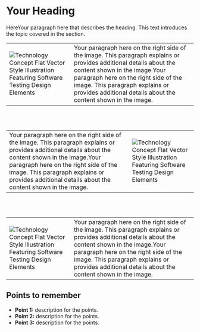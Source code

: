 # Your Heading 
HereYour paragraph here that describes the heading. This text introduces the topic covered in the section.

| | |  
|---------------------------------|-------------|  
| ![Technology Concept Flat Vector Style Illustration Featuring Software Testing Design Elements](https://img.freepik.com/premium-vector/technology-concept-flat-vector-style-illustration-featuring-software-testing-design-elements_1226483-8155.jpg) | Your paragraph here on the right side of the image. This paragraph explains or provides additional details about the content shown in the image.Your paragraph here on the right side of the image. This paragraph explains or provides additional details about the content shown in the image. |


<br>  
<br>

| | |  
|---------------------------------|-------------|  
| Your paragraph here on the right side of the image. This paragraph explains or provides additional details about the content shown in the image.Your paragraph here on the right side of the image. This paragraph explains or provides additional details about the content shown in the image. | ![Technology Concept Flat Vector Style Illustration Featuring Software Testing Design Elements](https://img.freepik.com/premium-vector/technology-concept-flat-vector-style-illustration-featuring-software-testing-design-elements_1226483-8155.jpg) |  
<br>  
<br>

| | |  
|---------------------------------|-------------|  
|![Technology Concept Flat Vector Style Illustration Featuring Software Testing Design Elements]([https://img.freepik.com/premium-vector/technology-concept-flat-vector-style-illustration-featuring-software-testing-design-elements_1226483-8155.jpg](https://img.freepik.com/premium-vector/technology-concept-flat-vector-style-illustration-featuring-software-testing-design-elements_1226483-8155.jpg)) | Your paragraph here on the right side of the image. This paragraph explains or provides additional details about the content shown in the image.Your paragraph here on the right side of the image. This paragraph explains or provides additional details about the content shown in the image. |


## Points to remember  
- **Point 1:** description for the points.  
- **Point 2:** description for the points.  
- **Point 3:** description for the points.
<!--stackedit_data:
eyJoaXN0b3J5IjpbMTA5NjE2NTI5N119
-->